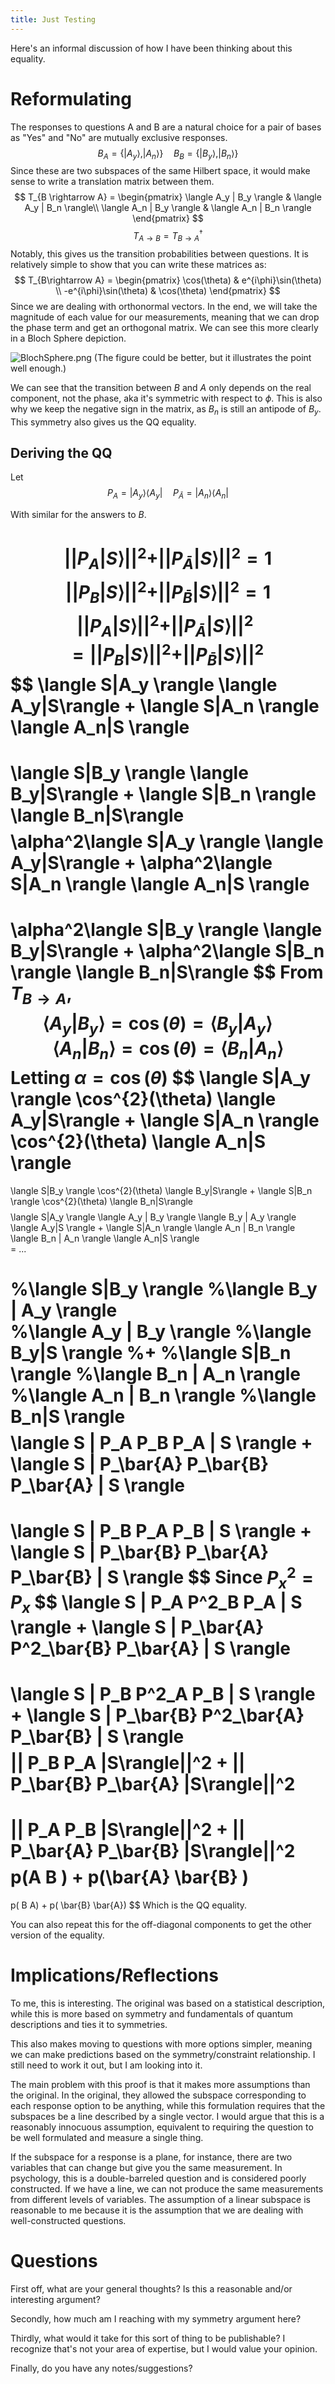 ```yaml
---
title: Just Testing
---
```


Here's an informal discussion of how I have been thinking about this equality. 

# Reformulating

The responses to questions A and B are a natural choice for a pair of bases as "Yes" and "No" are mutually exclusive responses. 
$$B_A = \{|A_y\rangle, |A_n\rangle \} \quad B_B = \{|B_y\rangle, |B_n\rangle\} $$
Since these are two subspaces of the same Hilbert space, it would make sense to write a translation matrix between them. 
$$ T_{B \rightarrow A} = \begin{pmatrix} \langle A_y | B_y \rangle &  \langle A_y | B_n \rangle\\ \langle A_n | B_y \rangle & \langle A_n | B_n \rangle \end{pmatrix} $$
$$ T_{A \rightarrow B} = T^\dagger_{B\rightarrow A} $$
Notably, this gives us the transition probabilities between questions. It is relatively simple to show that you can write these matrices as:
$$ T_{B\rightarrow A} = \begin{pmatrix} \cos(\theta) & e^{i\phi}\sin(\theta) \\ -e^{i\phi}\sin(\theta) & \cos(\theta) \end{pmatrix} $$
Since we are dealing with orthonormal vectors. In the end, we will take the magnitude of each value for our measurements, meaning that we can drop the phase term and get an orthogonal matrix. We can see this more clearly in a Bloch Sphere depiction. 

![BlochSphere.png](/content/notes/attachments/BlochSphere.png)
(The figure could be better, but it illustrates the point well enough.)

We can see that the transition between $B$ and $A$ only depends on the real component, not the phase, aka it's symmetric with respect to $\phi$. This is also why we keep the negative sign in the matrix, as $B_n$ is still an antipode of $B_y$. This symmetry also gives us the QQ equality.

## Deriving the QQ

Let
$$ P_{A} = |A_y\rangle\langle A_y| \quad P_{\bar{A}} = |A_n\rangle\langle A_n| $$

With similar for the answers to $B$. 

$$ ||P_A |S\rangle||^2 + ||P_{\bar{A}} |S\rangle||^2 = 1$$
$$ ||P_B |S\rangle||^2 + ||P_{\bar{B}} |S\rangle||^2 = 1$$
$$ ||P_A |S\rangle||^2 + ||P_{\bar{A}} |S\rangle||^2 = ||P_B |S\rangle||^2 + ||P_{\bar{B}} |S\rangle||^2 $$
$$ 
\langle S|A_y \rangle \langle A_y|S\rangle 
+ 
\langle S|A_n \rangle \langle A_n|S \rangle  
=
\langle S|B_y \rangle \langle B_y|S\rangle
+
\langle S|B_n \rangle \langle B_n|S\rangle 
$$
$$ 
\alpha^2\langle S|A_y \rangle \langle A_y|S\rangle 
+ 
\alpha^2\langle S|A_n \rangle \langle A_n|S \rangle  
=
\alpha^2\langle S|B_y \rangle \langle B_y|S\rangle
+
\alpha^2\langle S|B_n \rangle \langle B_n|S\rangle 
$$
From $T_{B \rightarrow A}$, 
$$ \langle A_y| B_y\rangle = \cos(\theta) = \langle B_y| A_y \rangle
\quad
\langle A_n | B_n \rangle = \cos(\theta) = \langle B_n | A_n \rangle 
$$
Letting $\alpha = \cos(\theta)$
$$ 
\langle S|A_y \rangle \cos^{2}(\theta) \langle A_y|S\rangle 
+ 
\langle S|A_n \rangle \cos^{2}(\theta) \langle A_n|S \rangle  
=
\langle S|B_y \rangle \cos^{2}(\theta) \langle B_y|S\rangle
+
\langle S|B_n \rangle \cos^{2}(\theta) \langle B_n|S\rangle 
$$
$$ 
\langle S|A_y \rangle 
\langle A_y | B_y \rangle 
\langle B_y | A_y \rangle 
\langle A_y|S \rangle 
+ 
\langle S|A_n \rangle
\langle A_n | B_n \rangle  
\langle B_n | A_n \rangle 
\langle A_n|S \rangle  
= ...

%\langle S|B_y \rangle 
%\langle B_y | A_y \rangle  
%\langle A_y | B_y \rangle 
%\langle B_y|S \rangle
%+
%\langle S|B_n \rangle 
%\langle B_n | A_n \rangle  
%\langle A_n | B_n \rangle 
%\langle B_n|S \rangle 
$$
$$
\langle S | P_A P_B P_A | S \rangle
+
\langle S | P_\bar{A} P_\bar{B} P_\bar{A} | S \rangle
=
\langle S | P_B P_A P_B | S \rangle
+
\langle S | P_\bar{B} P_\bar{A} P_\bar{B} | S \rangle
$$
Since $P^2_x = P_x$
$$
\langle S | P_A P^2_B P_A | S \rangle
+
\langle S | P_\bar{A} P^2_\bar{B} P_\bar{A} | S \rangle
=
\langle S | P_B P^2_A P_B | S \rangle
+
\langle S | P_\bar{B} P^2_\bar{A} P_\bar{B} | S \rangle
$$
$$
|| P_B P_A |S\rangle||^2
+
|| P_\bar{B} P_\bar{A} |S\rangle||^2
=
|| P_A P_B |S\rangle||^2
+
|| P_\bar{A} P_\bar{B} |S\rangle||^2
$$
$$
p(A B )
+
p(\bar{A} \bar{B} )
=
p( B A)
+
p( \bar{B} \bar{A})
$$
Which is the QQ equality. 

You can also repeat this for the off-diagonal components to get the other version of the equality. 

# Implications/Reflections

To me, this is interesting. The original was based on a statistical description, while this is more based on symmetry and fundamentals of quantum descriptions and ties it to symmetries.

This also makes moving to questions with more options simpler, meaning we can make predictions based on the symmetry/constraint relationship. I still need to work it out, but I am looking into it.

The main problem with this proof is that it makes more assumptions than the original. In the original, they allowed the subspace corresponding to each response option to be anything, while this formulation requires that the subspaces be a line described by a single vector. I would argue that this is a reasonably innocuous assumption, equivalent to requiring the question to be well formulated and measure a single thing. 

If the subspace for a response is a plane, for instance, there are two variables that can change but give you the same measurement. In psychology, this is a double-barreled question and is considered poorly constructed. If we have a line, we can not produce the same measurements from different levels of variables. The assumption of a linear subspace is reasonable to me because it is the assumption that we are dealing with well-constructed questions. 

# Questions

First off, what are your general thoughts? Is this a reasonable and/or interesting argument? 

Secondly, how much am I reaching with my symmetry argument here? 

Thirdly, what would it take for this sort of thing to be publishable? I recognize that's not your area of expertise, but I would value your opinion. 

Finally, do you have any notes/suggestions?